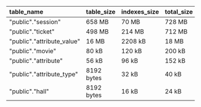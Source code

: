 | table\_name | table\_size | indexes\_size | total\_size |
| :--- | :--- | :--- | :--- |
| "public"."session" | 658 MB | 70 MB | 728 MB |
| "public"."ticket" | 498 MB | 214 MB | 712 MB |
| "public"."attribute\_value" | 16 MB | 2208 kB | 18 MB |
| "public"."movie" | 80 kB | 120 kB | 200 kB |
| "public"."attribute" | 56 kB | 96 kB | 152 kB |
| "public"."attribute\_type" | 8192 bytes | 32 kB | 40 kB |
| "public"."hall" | 8192 bytes | 16 kB | 24 kB |
